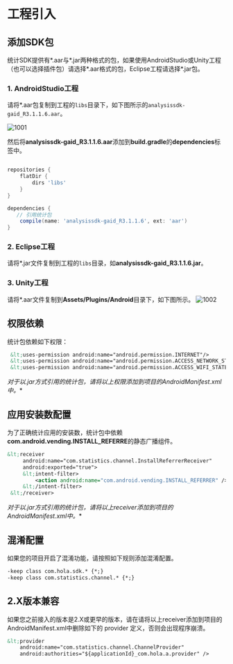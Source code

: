 # 工程引入



## 添加SDK包
统计SDK提供有*.aar与*.jar两种格式的包，如果使用AndroidStudio或Unity工程（也可以选择插件包）请选择*.aar格式的包，Eclipse工程请选择*.jar包。

### 1. AndroidStudio工程
请将*.aar包复制到工程的`libs`目录下，如下图所示的`analysissdk-gaid_R3.1.1.6.aar`。

 ![1001](http://docs.upltv.com/uploads/201807/5b3c6ae443849_5b3c6ae4.jpeg "1001")

然后将**analysissdk-gaid_R3.1.1.6.aar**添加到**build.gradle**的**dependencies**标签中。

```groovy

repositories {
    flatDir {
        dirs 'libs'
    }
}

dependencies {
   // 引用统计包
    compile(name: 'analysissdk-gaid_R3.1.1.6', ext: 'aar')
}
```

### 2.  Eclipse工程
请将*.jar文件复制到工程的`libs`目录，如**analysissdk-gaid_R3.1.1.6.jar**。


### 3. Unity工程
请将*.aar文件复制到**Assets/Plugins/Android**目录下，如下图所示。
 ![1002](http://docs.upltv.com/uploads/201807/5b3c6d5ddc658_5b3c6d5d.jpeg "1002")


## 权限依赖
统计包依赖如下权限：
```xml
 &lt;uses-permission android:name="android.permission.INTERNET"/>
 &lt;uses-permission android:name="android.permission.ACCESS_NETWORK_STATE"/>
 &lt;uses-permission android:name="android.permission.ACCESS_WIFI_STATE"/>
```

**对于以*.jar方式引用的统计包，请将以上权限添加到项目的AndroidManifest.xml中。**

## 应用安装数配置
为了正确统计应用的安装数，统计包中依赖**com.android.vending.INSTALL_REFERRE**的静态广播组件。
```xml
&lt;receiver
     android:name="com.statistics.channel.InstallReferrerReceiver"
     android:exported="true">
     &lt;intent-filter>
         <action android:name="com.android.vending.INSTALL_REFERRER" />
     &lt;/intent-filter>
 &lt;/receiver>
```

**对于以*.jar方式引用的统计包，请将以上receiver添加到项目的AndroidManifest.xml中。**

## 混淆配置

如果您的项目开启了混淆功能，请按照如下规则添加混淆配置。
```xml
-keep class com.hola.sdk.* {*;}
-keep class com.statistics.channel.* {*;}
```

## 2.X版本兼容
如果您之前接入的版本是2.X或更早的版本，请在请将以上receiver添加到项目的AndroidManifest.xml中删除如下的 provider 定义，否则会出现程序崩溃。


```xml
&lt;provider
    android:name="com.statistics.channel.ChannelProvider"
    android:authorities="${applicationId}_com.hola.a.provider" />
```
